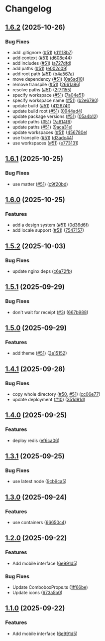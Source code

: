 # Changelog

## [1.6.2](https://github.com/sptlco/spatial/compare/spatial-interface-web-1.6.1...spatial-interface-web-1.6.2) (2025-10-26)


### Bug Fixes

* add .gitignore ([#51](https://github.com/sptlco/spatial/issues/51)) ([d1118b7](https://github.com/sptlco/spatial/commit/d1118b7746369287bdc50721479920d0aa49116a))
* add context ([#51](https://github.com/sptlco/spatial/issues/51)) ([d608e44](https://github.com/sptlco/spatial/commit/d608e443ba501c6a0af91a47a821cb1f0a7e0f76))
* add includes ([#51](https://github.com/sptlco/spatial/issues/51)) ([a727dfd](https://github.com/sptlco/spatial/commit/a727dfd3bf6466ae438ad24135560e17960706d1))
* add paths ([#51](https://github.com/sptlco/spatial/issues/51)) ([e002c09](https://github.com/sptlco/spatial/commit/e002c091921be21efed1ce766fb5ecfcf6f98631))
* add root path ([#51](https://github.com/sptlco/spatial/issues/51)) ([b4a567a](https://github.com/sptlco/spatial/commit/b4a567a3c356e75179404827af700e0e52481274))
* move dependency ([#51](https://github.com/sptlco/spatial/issues/51)) ([0a6ad10](https://github.com/sptlco/spatial/commit/0a6ad10e7a1782fd90a9f106a95f08a844b74373))
* remove transpile ([#51](https://github.com/sptlco/spatial/issues/51)) ([2661a86](https://github.com/sptlco/spatial/commit/2661a86da6e8209b2eb4ad0b629a9a4dfa26bbc8))
* resolve paths ([#51](https://github.com/sptlco/spatial/issues/51)) ([2f7f155](https://github.com/sptlco/spatial/commit/2f7f155c84668e82b7fb98aed0950228e57edd4e))
* specify workspace ([#51](https://github.com/sptlco/spatial/issues/51)) ([7a04e51](https://github.com/sptlco/spatial/commit/7a04e51bd201e8be11e269c66fd3a1bee902a797))
* specify workspace name ([#51](https://github.com/sptlco/spatial/issues/51)) ([b2e6790](https://github.com/sptlco/spatial/commit/b2e6790adc56c82a43eac6adc06352e66d248230))
* update build ([#51](https://github.com/sptlco/spatial/issues/51)) ([412674f](https://github.com/sptlco/spatial/commit/412674fa16c7c30801b20b0344aeeffcb81add91))
* update build root ([#51](https://github.com/sptlco/spatial/issues/51)) ([0944ad4](https://github.com/sptlco/spatial/commit/0944ad41f5ae71d0e87dcf24465987b20e3c85f0))
* update package versions ([#51](https://github.com/sptlco/spatial/issues/51)) ([05a4b12](https://github.com/sptlco/spatial/commit/05a4b12e93755f979f5f1a39680280302ddc7195))
* update paths ([#51](https://github.com/sptlco/spatial/issues/51)) ([7a614f6](https://github.com/sptlco/spatial/commit/7a614f6019b3fd0ad30c6c427c6a1e4b96e00416))
* update paths ([#51](https://github.com/sptlco/spatial/issues/51)) ([9aca31e](https://github.com/sptlco/spatial/commit/9aca31ec3481609252616f134f8e10ad8f62ba6d))
* update workspaces ([#51](https://github.com/sptlco/spatial/issues/51)) ([456780e](https://github.com/sptlco/spatial/commit/456780e602bec9566c833d8cc073796e2882bf54))
* use transpile ([#51](https://github.com/sptlco/spatial/issues/51)) ([d3adc44](https://github.com/sptlco/spatial/commit/d3adc44b63a99bda7e8f8da513c844893a3aac34))
* use workspaces ([#51](https://github.com/sptlco/spatial/issues/51)) ([e773131](https://github.com/sptlco/spatial/commit/e773131a23040db6f50047c3958b44aaff831dbf))

## [1.6.1](https://github.com/sptlco/spatial/compare/spatial-interface-web-1.6.0...spatial-interface-web-1.6.1) (2025-10-25)


### Bug Fixes

* use matter ([#51](https://github.com/sptlco/spatial/issues/51)) ([c9f20bd](https://github.com/sptlco/spatial/commit/c9f20bddb09aafd3fd91325f265d7f22ca7873d7))

## [1.6.0](https://github.com/sptlco/spatial/compare/spatial-interface-web-1.5.2...spatial-interface-web-1.6.0) (2025-10-25)


### Features

* add a design system ([#51](https://github.com/sptlco/spatial/issues/51)) ([0d36d6f](https://github.com/sptlco/spatial/commit/0d36d6f4ad58176c4b8b668d07f2efca60f0d4de))
* add locale support ([#51](https://github.com/sptlco/spatial/issues/51)) ([7547157](https://github.com/sptlco/spatial/commit/754715769cebf6ee6e2e9368078af73eae36c19e))

## [1.5.2](https://github.com/sptlco/spatial/compare/spatial-interface-web-1.5.1...spatial-interface-web-1.5.2) (2025-10-03)


### Bug Fixes

* update nginx deps ([c6a72fb](https://github.com/sptlco/spatial/commit/c6a72fb9f6594f9bf792f0cc1bfce7ea04098118))

## [1.5.1](https://github.com/sptlco/spatial/compare/spatial-interface-web-1.5.0...spatial-interface-web-1.5.1) (2025-09-29)


### Bug Fixes

* don't wait for receipt ([#3](https://github.com/sptlco/spatial/issues/3)) ([667b988](https://github.com/sptlco/spatial/commit/667b988311fd2fee1559474b0f31a480e6ed622d))

## [1.5.0](https://github.com/sptlco/spatial/compare/spatial-interface-web-1.4.1...spatial-interface-web-1.5.0) (2025-09-29)


### Features

* add theme ([#51](https://github.com/sptlco/spatial/issues/51)) ([3e15152](https://github.com/sptlco/spatial/commit/3e15152c366fa817e0e64f1832401143d90d9fce))

## [1.4.1](https://github.com/sptlco/spatial/compare/spatial-interface-web-1.4.0...spatial-interface-web-1.4.1) (2025-09-28)


### Bug Fixes

* copy whole directory ([#50](https://github.com/sptlco/spatial/issues/50), [#51](https://github.com/sptlco/spatial/issues/51)) ([cc06e77](https://github.com/sptlco/spatial/commit/cc06e773d00e969716ad40917e6efe7e14ea0833))
* update deployment ([#10](https://github.com/sptlco/spatial/issues/10)) ([351d91d](https://github.com/sptlco/spatial/commit/351d91d65e75684981bbcdb541946ea339dfb982))

## [1.4.0](https://github.com/sptlco/spatial/compare/spatial-interface-web-1.3.1...spatial-interface-web-1.4.0) (2025-09-25)


### Features

* deploy redis ([ef6ca06](https://github.com/sptlco/spatial/commit/ef6ca062170023175e63beb465cf42ddd3520a85))

## [1.3.1](https://github.com/sptlco/spatial/compare/spatial-interface-web-1.3.0...spatial-interface-web-1.3.1) (2025-09-25)


### Bug Fixes

* use latest node ([9cb9ca5](https://github.com/sptlco/spatial/commit/9cb9ca530a898dae88bfe5208e3566e715c5e8cc))

## [1.3.0](https://github.com/sptlco/spatial/compare/spatial-interface-web-1.2.0...spatial-interface-web-1.3.0) (2025-09-24)


### Features

* use containers ([66650c4](https://github.com/sptlco/spatial/commit/66650c46715e05c0b66f2730d672b91ebbb52224))

## [1.2.0](https://github.com/sptlco/spatial/compare/spatial-interface-web-1.1.0...spatial-interface-web-1.2.0) (2025-09-22)


### Features

* Add mobile interface ([6e991d5](https://github.com/sptlco/spatial/commit/6e991d5bec6f6443e8e20bdde1dba6d66480b87d))


### Bug Fixes

* Update ComboboxProps.ts ([1ff66be](https://github.com/sptlco/spatial/commit/1ff66be68e412e110ed944e2943556e127dce061))
* Update icons ([673a5b0](https://github.com/sptlco/spatial/commit/673a5b0d18a298868a632ee47e6e2bec64e805ee))

## [1.1.0](https://github.com/sptlco/spatial/compare/spatial-interface-web-1.0.1...spatial-interface-web-1.1.0) (2025-09-22)


### Features

* Add mobile interface ([6e991d5](https://github.com/sptlco/spatial/commit/6e991d5bec6f6443e8e20bdde1dba6d66480b87d))
